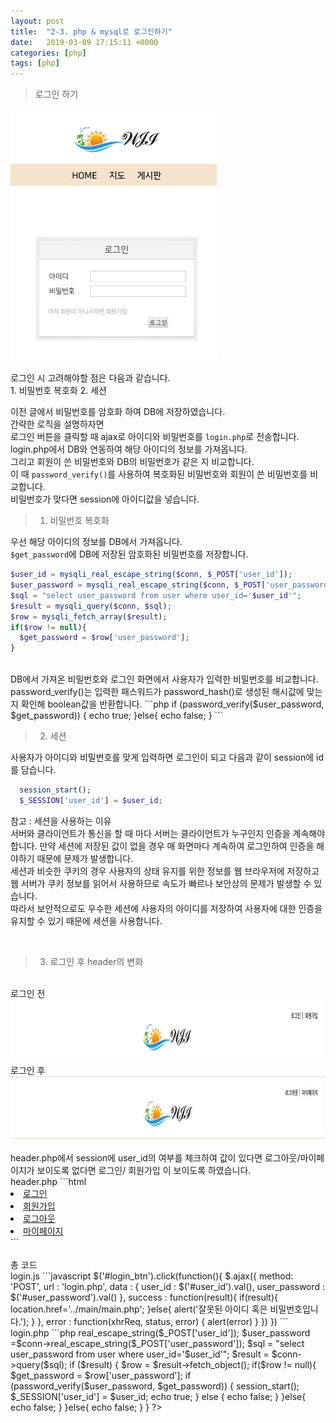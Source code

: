 ```yaml
---
layout: post
title:  "2-3. php & mysql로 로그인하기"
date:   2019-03-09 17:15:11 +0000
categories: [php]
tags: [php]
---
```


>로그인 하기

<img src="/images/php/user/login.jpg" width="330" height="400">
<br>
<br>
로그인 시 고려해야할 점은 다음과 같습니다.
<br>
1. 비밀번호 복호화
2. 세션

이전 글에서 비밀번호를 암호화 하여 DB에 저장하였습니다.<br>
간략한 로직을 설명하자면<br>
로그인 버튼을 클릭할 때 ajax로 아이디와 비밀번호를 `login.php`로 전송합니다.<br>
login.php에서 DB와 연동하여 해당 아이디의 정보를 가져옵니다.
<br>
그리고 회원이 쓴 비밀번호와 DB의 비밀번호가 같은 지 비교합니다.
<br>
이 때 `password_verify()`를 사용하여 복호화된 비밀번호와 회원이 쓴 비밀번호를 비교합니다.
<br>
비밀번호가 맞다면 session에 아이디값을 넣습니다.
<br>
>1. 비밀번호 복호화

우선 해당 아이디의 정보를 DB에서 가져옵니다.<br>
`$get_password`에 DB에 저장된 암호화된 비밀번호를 저장합니다.

```php
$user_id = mysqli_real_escape_string($conn, $_POST['user_id']);
$user_password = mysqli_real_escape_string($conn, $_POST['user_password']);
$sql = "select user_password from user where user_id='$user_id'";
$result = mysqli_query($conn, $sql);
$row = mysqli_fetch_array($result);
if($row != null){
  $get_password = $row['user_password'];
}
```

<br>
DB에서 가져온 비밀번호와 로그인 화면에서 사용자가 입력한 비밀번호를 비교합니다.
<br>
password_verify()는 입력한 패스워드가 password_hash()로 생성된 해시값에 맞는지 확인해 boolean값을 반환합니다.
```php
if (password_verify($user_password, $get_password)) {
  echo true;
}else{
  echo false;
}
```
<br>

>2. 세션

사용자가 아이디와 비밀번호를 맞게 입력하면 로그인이 되고 다음과 같이 session에 id를 담습니다.<br>
```php
  session_start();
  $_SESSION['user_id'] = $user_id;
```

참고 : 세션을 사용하는 이유
<br>
서버와 클라이언트가 통신을 할 때 마다 서버는 클라이언트가 누구인지 인증을 계속해야 합니다. 만약 세션에 저장된 값이 없을 경우 매 화면마다 계속하여 로그인하여 인증을 해야하기 때문에 문제가 발생합니다.
<br>
세션과 비슷한 쿠키의 경우 사용자의 상태 유지를 위한 정보를 웹 브라우저에 저장하고 웹 서버가 쿠키 정보를 읽어서 사용하므로 속도가 빠르나 보안상의 문제가 발생할 수 있습니다.
<br>
따라서 보안적으로도 우수한 세션에 사용자의 아이디를 저장하여 사용자에 대한 인증을 유지할 수 있기 때문에 세션을 사용합니다.

<br>

>3. 로그인 후 header의 변화

<br>
로그인 전
<br>
<img src="/images/php/user/beforelogin.jpg" width="800" height="100">
<br>
로그인 후
<br>
<img src="/images/php/user/afterlogin.jpg" width="800" height="100">
<br>
<br>
header.php에서 session에 user_id의 여부를 체크하여 값이 있다면 로그아웃/마이페이지가 보이도록 없다면 로그인/ 회원가입 이 보이도록 하였습니다.
<br>
header.php
```html
<?php
  session_start();
  if(empty($_SESSION['user_id'])){
?>
<li><a href="../user/loginForm.php">로그인</a></li>
<li><a href="../user/joinForm.php">회원가입</a></li>
<?php
  }else{
?>
<li><a href="../user/logout.php">로그아웃</a></li>
<li><a href="#">마이페이지</a></li>
<?php
  }
?>
```


<br>
<br>
총 코드<br>
login.js
```javascript
$('#login_btn').click(function(){
  $.ajax({
    method: 'POST',
    url : 'login.php',
    data : {
      user_id : $('#user_id').val(),
      user_password : $('#user_password').val()
    },
    success : function(result){
      if(result){
        location.href='../main/main.php';
      }else{
        alert('잘못된 아이디 혹은 비밀번호입니다.');
      }
    },
    error : function(xhrReq, status, error) {
      alert(error)
    }
  })
})
```
login.php
```php
<?php
  include("../db/db.php");
  $conn = dbconn();
  if (isset($_POST['user_id']) && isset($_POST['user_password'])) {
    $user_id = $conn->real_escape_string($_POST['user_id']);
    $user_password =$conn->real_escape_string($_POST['user_password']);
    $sql = "select user_password from user where user_id='$user_id'";
    $result = $conn->query($sql);
    if ($result) {
      $row = $result->fetch_object();
      if($row != null){
        $get_password = $row['user_password'];
        if (password_verify($user_password, $get_password)) {
          session_start();
          $_SESSION['user_id'] = $user_id;
          echo true;
        } else {
          echo false;
        }
    }else{
        echo false;
      }
    }else{
      echo false;
    }
  }
?>

```
